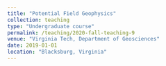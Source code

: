 ```yaml
---
title: "Potential Field Geophysics"
collection: teaching
type: "Undergraduate course"
permalink: /teaching/2020-fall-teaching-9
venue: "Virginia Tech, Department of Geosciences"
date: 2019-01-01
location: "Blacksburg, Virginia"
---
```

